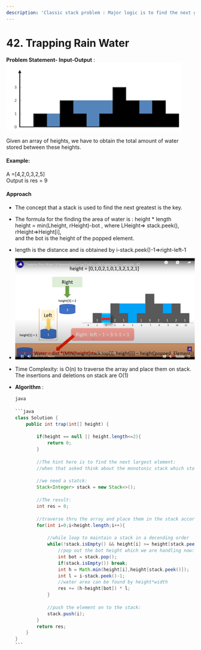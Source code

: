 ```yaml
---
description: 'Classic stack problem : Major logic is to find the next greater element'
---
```


# 42. Trapping Rain Water

**Problem Statement- Input-Output** :\
![](<../.gitbook/assets/image (1).png>)

Given an array of heights, we have to obtain the total amount of water stored between these heights.

#### Example:

A =\[4,2,0,3,2,5]\
Output is res = 9

#### Approach

* The concept that a stack is used to find the next greatest is the key.
* The formula for the finding the area of water is : height \* length\
  height = min(Lheight, rHeight)-bot , where LHeight=> stack.peek(), rHeight=>Height\[i], \
  and the bot is the height of the popped element.
* length is the distance and is obtained by i-stack.peek()-1=>right-left-1
* ![](../.gitbook/assets/image.png)
* Time Complexity: is O(n) to traverse the array and place them on stack. The insertions and deletions on stack are O(1)
*   **Algorithm** :

    ````java
    java

    ```java
    class Solution {
        public int trap(int[] height) {

            if(height == null || height.length<=2){
                return 0;
            }
            
            //The hint here is to find the next largest element:
            //when that asked think about the monotonic stack which stores the elements in either ascending order or decending order:

            //we need a statck:
            Stack<Integer> stack = new Stack<>();

            //The result:
            int res = 0;
            
            //traverse thru the array and place them in the stack accordingly:
            for(int i=0;i<height.length;i++){

                //while loop to maintain a stack in a decending order
                while(!stack.isEmpty() && height[i] >= height[stack.peek()]){
                    //pop out the bot height which we are handling now:
                    int bot = stack.pop();
                    if(stack.isEmpty()) break;
                    int h = Math.min(height[i],height[stack.peek()]);
                    int l = i-stack.peek()-1;
                    //water area can be found by height*width
                    res += (h-height[bot]) * l;
                }

                //push the element on to the stack:
                stack.push(i);
            }
            return res;
        }
    }
    ```
    ````
